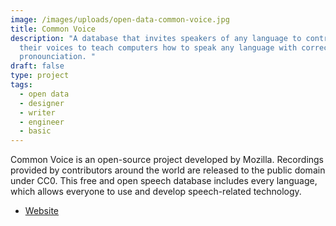 ```yaml
---
image: /images/uploads/open-data-common-voice.jpg
title: Common Voice
description: "A database that invites speakers of any language to contribute
  their voices to teach computers how to speak any language with correct
  pronounciation. "
draft: false
type: project
tags:
  - open data
  - designer
  - writer
  - engineer
  - basic
---
```

Common Voice is an open-source project developed by Mozilla. Recordings provided by contributors around the world are released to the public domain under CC0. This free and open speech database includes every language, which allows everyone to use and develop speech-related technology.

* [Website](https://commonvoice.mozilla.org/zh-TW)